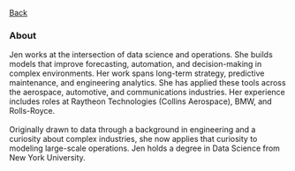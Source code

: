 [Back](https://zenjen-devs.github.io)

### About

<p align="left">
Jen works at the intersection of data science and operations. She builds models that improve forecasting, automation, and decision-making in complex environments. Her work spans long-term strategy, predictive maintenance, and engineering analytics. She has applied these tools across the aerospace, automotive, and communications industries. Her experience includes roles at Raytheon Technologies (Collins Aerospace), BMW, and Rolls-Royce.
<br>
    <br>
Originally drawn to data through a background in engineering and a curiosity about complex industries, she now applies that curiosity to modeling large-scale operations. Jen holds a degree in Data Science from New York University.



  

  </p>


